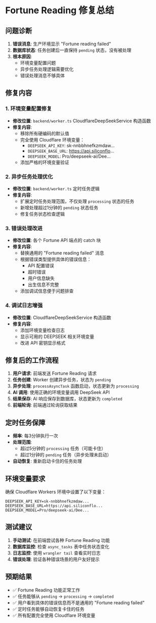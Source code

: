 # Fortune Reading 修复总结

## 问题诊断

1. **错误消息**: 生产环境显示 "Fortune reading failed"
2. **数据库状态**: 任务创建后一直保持 `pending` 状态，没有被处理
3. **根本原因**: 
   - 环境变量配置问题
   - 异步任务处理逻辑需要优化
   - 错误处理消息不够具体

## 修复内容

### 1. 环境变量配置修复
- **修改位置**: `backend/worker.ts` CloudflareDeepSeekService 构造函数
- **修复内容**: 
  - 移除所有硬编码的默认值
  - 完全使用 Cloudflare 环境变量：
    - `DEEPSEEK_API_KEY`: sk-nnbbhnefkzmdaw...
    - `DEEPSEEK_BASE_URL`: https://api.siliconflo...
    - `DEEPSEEK_MODEL`: Pro/deepseek-ai/Dee...
  - 添加严格的环境变量验证

### 2. 异步任务处理优化
- **修改位置**: `backend/worker.ts` 定时任务逻辑
- **修复内容**:
  - 扩展定时任务处理范围，不仅处理 `processing` 状态的任务
  - 新增处理超过1分钟的 `pending` 状态任务
  - 修复任务状态检查逻辑

### 3. 错误处理改进
- **修改位置**: 各个 Fortune API 端点的 catch 块
- **修复内容**:
  - 替换通用的 "Fortune reading failed" 消息
  - 根据错误类型提供具体的错误信息：
    - API 配置错误
    - 超时错误
    - 用户信息缺失
    - 出生信息不完整
  - 添加调试信息便于问题排查

### 4. 调试日志增强
- **修改位置**: CloudflareDeepSeekService 构造函数
- **修复内容**:
  - 添加环境变量检查日志
  - 显示可用的 DEEPSEEK 相关环境变量
  - 改进 API 密钥显示格式

## 修复后的工作流程

1. **用户请求**: 前端发送 Fortune Reading 请求
2. **任务创建**: Worker 创建异步任务，状态为 `pending`
3. **异步处理**: `processAsyncTask` 函数启动，状态更新为 `processing`
4. **AI 调用**: 使用正确的环境变量调用 DeepSeek API
5. **结果保存**: AI 响应保存到数据库，状态更新为 `completed`
6. **前端轮询**: 前端通过轮询获取结果

## 定时任务保障

- **频率**: 每3分钟执行一次
- **处理范围**:
  - 超过5分钟的 `processing` 任务（可能卡住）
  - 超过1分钟的 `pending` 任务（异步处理未启动）
- **自动恢复**: 重新启动卡住的任务处理

## 环境变量要求

确保 Cloudflare Workers 环境中设置了以下变量：

```
DEEPSEEK_API_KEY=sk-nnbbhnefkzmdaw...
DEEPSEEK_BASE_URL=https://api.siliconflo...
DEEPSEEK_MODEL=Pro/deepseek-ai/Dee...
```

## 测试建议

1. **手动测试**: 在前端尝试各种 Fortune Reading 功能
2. **数据库监控**: 检查 `async_tasks` 表中任务状态变化
3. **日志监控**: 使用 `wrangler tail` 查看实时日志
4. **错误处理**: 验证各种错误场景的用户友好提示

## 预期结果

- ✅ Fortune Reading 功能正常工作
- ✅ 任务能够从 `pending` → `processing` → `completed`
- ✅ 用户看到具体的错误信息而不是通用的 "Fortune reading failed"
- ✅ 定时任务能够自动恢复卡住的任务
- ✅ 所有配置完全使用 Cloudflare 环境变量
